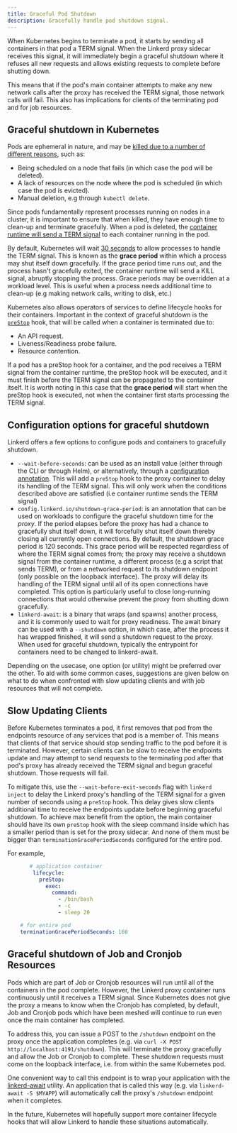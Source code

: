 ```yaml
---
title: Graceful Pod Shutdown
description: Gracefully handle pod shutdown signal.
---
```


When Kubernetes begins to terminate a pod, it starts by sending all containers
in that pod a TERM signal. When the Linkerd proxy sidecar receives this signal,
it will immediately begin a graceful shutdown where it refuses all new requests
and allows existing requests to complete before shutting down.

This means that if the pod's main container attempts to make any new network
calls after the proxy has received the TERM signal, those network calls will
fail. This also has implications for clients of the terminating pod and for
job resources.

## Graceful shutdown in Kubernetes

[pod-lifetime]: https://kubernetes.io/docs/concepts/workloads/pods/pod-lifecycle/#pod-lifetime
[pod-termination]: https://kubernetes.io/docs/concepts/workloads/pods/pod-lifecycle/#pod-termination
[pod-forced]: https://kubernetes.io/docs/concepts/workloads/pods/pod-lifecycle/#pod-termination-forced
[hook]: https://kubernetes.io/docs/concepts/containers/container-lifecycle-hooks/#container-hooks

Pods are ephemeral in nature, and may be [killed due to a number of different
reasons][pod-lifetime], such as:

* Being scheduled on a node that fails (in which case the pod will be deleted).
* A lack of resources on the node where the pod is scheduled (in which case the
  pod is evicted).
* Manual deletion, e.g through `kubectl delete`.

Since pods fundamentally represent processes running on nodes in a cluster, it
is important to ensure that when killed, they have enough time to clean-up and
terminate gracefully. When a pod is deleted, the [container runtime will send a
TERM signal][pod-termination] to each container running in the pod.

By default, Kubernetes will wait [30 seconds][pod-forced] to allow processes to
handle the TERM signal. This is known as the **grace period** within which a
process may shut itself down gracefully. If the grace period time runs out, and
the process hasn't gracefully exited, the container runtime will send a KILL
signal, abruptly stopping the process. Grace periods may be overridden at a
workload level. This is useful when a process needs additional time to clean-up
(e.g making network calls, writing to disk, etc.)

Kubernetes also allows operators of services to define lifecycle hooks for
their containers. Important in the context of graceful shutdown is the
[`preStop`][hook] hook, that will be called when a container is terminated due
to:

* An API request.
* Liveness/Readiness probe failure.
* Resource contention.

If a pod has a preStop hook for a container, and the pod receives a TERM signal
from the container runtime, the preStop hook will be executed, and it must
finish before the TERM signal can be propagated to the container itself. It is
worth noting in this case that the **grace period** will start when the preStop
hook is executed, not when the container first starts processing the TERM
signal.

## Configuration options for graceful shutdown

Linkerd offers a few options to configure pods and containers to gracefully shutdown.

* `--wait-before-seconds`: can be used as an install value (either through the
  CLI or through Helm), or alternatively, through a [configuration
  annotation](../reference/proxy-configuration/). This will add a
  `preStop` hook to the proxy container to delay its handling of the TERM
  signal. This will only work when the conditions described above are satisfied
  (i.e container runtime sends the TERM signal)
* `config.linkerd.io/shutdown-grace-period`: is an annotation that can be used
  on workloads to configure the graceful shutdown time for the _proxy_. If the
  period elapses before the proxy has had a chance to gracefully shut itself
  down, it will forcefully shut itself down thereby closing all currently open
  connections. By default, the shutdown grace period is 120 seconds. This grace
  period will be respected regardless of where the TERM signal comes from; the
  proxy may receive a shutdown signal from the container runtime, a different
  process (e.g a script that sends TERM), or from a networked request to its
  shutdown endpoint (only possible on the loopback interface). The proxy will
  delay its handling of the TERM signal until all of its open connections have
  completed. This option is particularly useful to close long-running
  connections that would otherwise prevent the proxy from shutting down
  gracefully.
* `linkerd-await`: is a binary that wraps (and spawns) another process, and it
  is commonly used to wait for proxy readiness. The await binary can be used
  with a `--shutdown` option, in which case, after the process it has wrapped
  finished, it will send a shutdown request to the proxy. When used for
  graceful shutdown, typically the entrypoint for containers need to be changed
  to linkerd-await.

Depending on the usecase, one option (or utility) might be preferred over the
other. To aid with some common cases, suggestions are given below on what to do
when confronted with slow updating clients and with job resources that will not
complete.

## Slow Updating Clients

Before Kubernetes terminates a pod, it first removes that pod from the endpoints
resource of any services that pod is a member of. This means that clients of
that service should stop sending traffic to the pod before it is terminated.
However, certain clients can be slow to receive the endpoints update and may
attempt to send requests to the terminating pod after that pod's proxy has
already received the TERM signal and begun graceful shutdown. Those requests
will fail.

To mitigate this, use the `--wait-before-exit-seconds` flag with
`linkerd inject` to delay the Linkerd proxy's handling of the TERM signal for
a given number of seconds using a `preStop` hook. This delay gives slow clients
additional time to receive the endpoints update before beginning graceful
shutdown. To achieve max benefit from the option, the main container should have
its own `preStop` hook with the sleep command inside which has a smaller period
than is set for the proxy sidecar. And none of them must be bigger than
`terminationGracePeriodSeconds` configured for the entire pod.

For example,

```yaml
       # application container
        lifecycle:
          preStop:
            exec:
              command:
                - /bin/bash
                - -c
                - sleep 20

    # for entire pod
    terminationGracePeriodSeconds: 160
```

## Graceful shutdown of Job and Cronjob Resources

Pods which are part of Job or Cronjob resources will run until all of the
containers in the pod complete. However, the Linkerd proxy container runs
continuously until it receives a TERM signal. Since Kubernetes does not give the
proxy a means to know when the Cronjob has completed, by default, Job and
Cronjob pods which have been meshed will continue to run even once the main
container has completed.

To address this, you can issue a POST to the `/shutdown` endpoint on the proxy
once the application completes (e.g. via `curl -X POST
http://localhost:4191/shutdown`). This will terminate the proxy gracefully and
allow the Job or Cronjob to complete. These shutdown requests must come on the
loopback interface, i.e. from within the same Kubernetes pod.

One convenient way to call this endpoint is to wrap your application with the
[linkerd-await](https://github.com/linkerd/linkerd-await) utility. An
application that is called this way (e.g. via `linkerd-await -S $MYAPP`) will
automatically call the proxy's `/shutdown` endpoint when it completes.

In the future, Kubernetes will hopefully support more container lifecycle hooks
that will allow Linkerd to handle these situations automatically.
